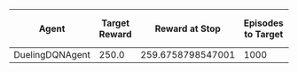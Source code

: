 | Agent | Target Reward | Reward at Stop | Episodes to Target | % of Max Episodes | Time to Target (s) |
|-------|---------------|----------------|--------------------|--------------------|--------------------|
| DuelingDQNAgent | 250.0 | 259.6758798547001 | 1000 | 100.0% | 1721.07 |
